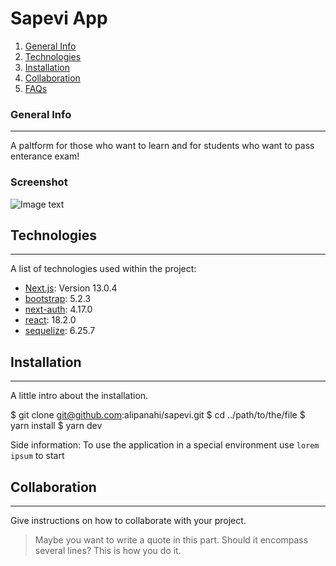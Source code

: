 # Sapevi App

1. [General Info](#general-info)
2. [Technologies](#technologies)
3. [Installation](#installation)
4. [Collaboration](#collaboration)
5. [FAQs](#faqs)

### General Info

---

A paltform for those who want to learn and for students who want to pass enterance exam!

### Screenshot

![Image text](https://user-images.githubusercontent.com/37949904/205894164-676dd743-8748-4e04-a9e0-8f48a5e128e0.JPG)

## Technologies

---

A list of technologies used within the project:

- [Next.js](https://example.com): Version 13.0.4
- [bootstrap](https://bootstrap.com): 5.2.3
- [next-auth](https://next-auth.com): 4.17.0
- [react](https://bootstrap.com): 18.2.0
- [sequelize](https://bootstrap.com): 6.25.7

## Installation

---

A little intro about the installation.

$ git clone git@github.com:alipanahi/sapevi.git
$ cd ../path/to/the/file
$ yarn install
$ yarn dev

Side information: To use the application in a special environment use `lorem ipsum` to start

## Collaboration

---

Give instructions on how to collaborate with your project.

> Maybe you want to write a quote in this part.
> Should it encompass several lines?
> This is how you do it.
